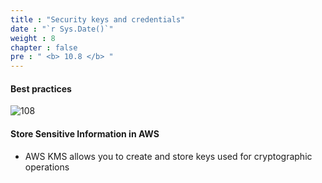 ```yaml
---
title : "Security keys and credentials"
date : "`r Sys.Date()`"
weight : 8
chapter : false
pre : " <b> 10.8 </b> "
---
```


#### Best practices


![108](/aws-ws/images/10/108/1.png?featherlight=false&width=50pc)

#### Store Sensitive Information in AWS

- AWS KMS allows you to create and store keys used for cryptographic operations
      